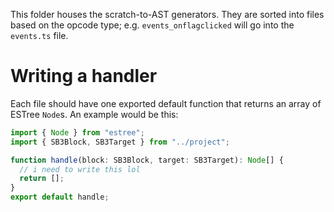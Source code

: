 This folder houses the scratch-to-AST generators. They are sorted into files based on the opcode type; e.g. `events_onflagclicked` will go into the `events.ts` file.

# Writing a handler

Each file should have one exported default function that returns an array of ESTree `Node`s. An example would be this:

```ts
import { Node } from "estree";
import { SB3Block, SB3Target } from "../project";

function handle(block: SB3Block, target: SB3Target): Node[] {
  // i need to write this lol
  return [];
}
export default handle;
```
